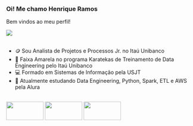 ### Oi! Me chamo Henrique Ramos


Bem vindos ao meu perfil!

<div>
<a href="https://www.linkedin.com/in/henrique-ramos-b8225989" target="_blank"><img src="https://img.shields.io/badge/-LinkedIn-%230077B5?style=for-the-badge&logo=linkedin&logoColor=white" target="_blank"></a> 
</div>

<br>

- 🪙 Sou Analista de Projetos e Processos Jr. no Itaú Unibanco
- 🥋 Faixa Amarela no programa Karatekas de Treinamento de Data Engineering pelo Itaú Unibanco
- 💻 Formado em Sistemas de Informação pela USJT
- 🌱 Atualmente estudando Data Engineering, Python, Spark, ETL e AWS pela Alura


<div style="display: inline_block"><br>
<img height ="50" width="100" src="https://cdn.jsdelivr.net/gh/devicons/devicon/icons/python/python-original-wordmark.svg">
<img height ="50" width="100" src="https://cdn.jsdelivr.net/gh/devicons/devicon/icons/pandas/pandas-original-wordmark.svg" />
<img height ="50" width="100" src="https://cdn.jsdelivr.net/gh/devicons/devicon/icons/numpy/numpy-original.svg" />



          






